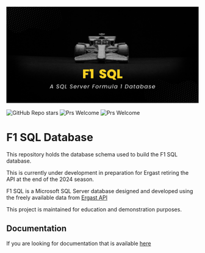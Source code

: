 ![](images/git-banner.png)

![GitHub Repo stars](https://img.shields.io/github/stars/f1-sql)
![Prs Welcome](https://badgen.net/badge/PRs/Welcome/orange)
![Prs Welcome](https://badgen.net/badge/license/MIT/orange)


# F1 SQL Database
This repository holds the database schema used to build the F1 SQL database. 

This is currently under development in preparation for Ergast retiring the API at the end of the 2024 season.

F1 SQL is a Microsoft SQL Server database designed and developed using the freely available data from [Ergast API](https://ergast.com/mrd/) 

This project is maintained for education and demonstration purposes.

## Documentation

If you are looking for documentation that is available [here](https://f1-sql.com/)